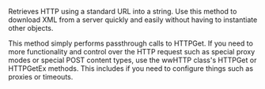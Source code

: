 ﻿Retrieves HTTP using a standard URL into a string. Use this method to download XML from a server quickly and easily without having to instantiate other objects.

This method simply performs passthrough calls to HTTPGet. If you need to more functionality and control over the HTTP request such as special proxy modes or special POST content types, use the wwHTTP class's HTTPGet or HTTPGetEx methods. This includes if you need to configure things such as proxies or timeouts.